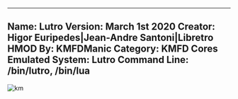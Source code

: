 -----------------------
Name: Lutro
Version: March 1st 2020
Creator: Higor Euripedes|Jean-Andre Santoni|Libretro
HMOD By: KMFDManic
Category: KMFD Cores
Emulated System: Lutro
Command Line: /bin/lutro, /bin/lua
-----------------------
![km](https://i.imgur.com/Q14tlTh.png)

